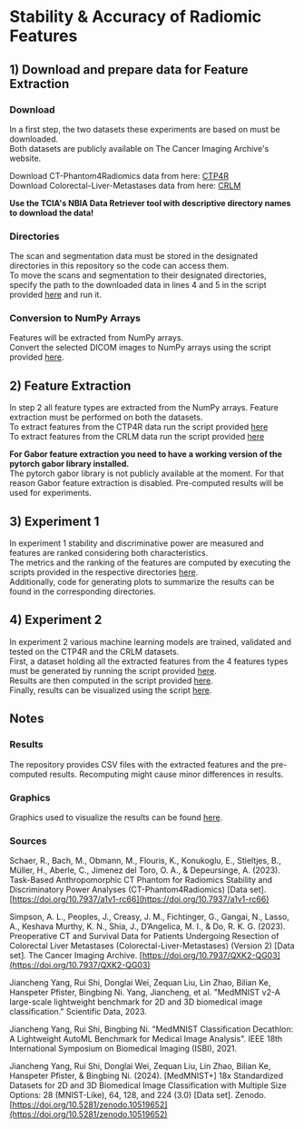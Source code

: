 # Stability & Accuracy of Radiomic Features

## 1) Download and prepare data for Feature Extraction
### Download
In a first step, the two datasets these experiments are based on must be downloaded.  
Both datasets are publicly available on The Cancer Imaging Archive's website.

Download CT-Phantom4Radiomics data from here: [CTP4R](https://www.cancerimagingarchive.net/collection/ct-phantom4radiomics/)  
Download Colorectal-Liver-Metastases data from here: [CRLM](https://www.cancerimagingarchive.net/collection/colorectal-liver-metastases/)

**Use the TCIA's NBIA Data Retriever tool with descriptive directory names to download the data!**

### Directories
The scan and segmentation data must be stored in the designated directories in this repository so the code can access them.  
To move the scans and segmentation to their designated directories, specify the path to the downloaded data in lines 4 and 5 in the script provided [here](https://github.com/Joingl/radiomic-features/blob/main/data/move_scan_and_mask.py) and run it.  

### Conversion to NumPy Arrays
Features will be extracted from NumPy arrays.  
Convert the selected DICOM images to NumPy arrays using the script provided [here](https://github.com/Joingl/radiomic-features/blob/main/data/generate_NumPy_images.py).

## 2) Feature Extraction
In step 2 all feature types are extracted from the NumPy arrays. Feature extraction must be performed on both the datasets.  
To extract features from the CTP4R data run the script provided [here](https://github.com/Joingl/radiomic-features/blob/main/feature%20extraction/ctp4r/extract_features_ctp4r.py)   
To extract features from the CRLM data run the script provided [here](https://github.com/Joingl/radiomic-features/blob/main/feature%20extraction/crlm/extract_features_crlm.py)  

**For Gabor feature extraction you need to have a working version of the pytorch gabor library installed.**  
The pytorch gabor library is not publicly available at the moment. For that reason Gabor feature extraction is disabled.
Pre-computed results will be used for experiments.

## 3) Experiment 1
In experiment 1 stability and discriminative power are measured and features are ranked considering both characteristics.  
The metrics and the ranking of the features are computed by executing the scripts provided in the respective directories [here](https://github.com/Joingl/radiomic-features/tree/main/experiments/experiment1).  
Additionally, code for generating plots to summarize the results can be found in the corresponding directories.  

## 4) Experiment 2
In experiment 2 various machine learning models are trained, validated and tested on the CTP4R and the CRLM datasets.  
First, a dataset holding all the extracted features from the 4 features types must be generated by running the script provided [here](https://github.com/Joingl/radiomic-features/blob/main/experiments/experiment2/prepare_data.py).  
Results are then computed in the script provided [here](https://github.com/Joingl/radiomic-features/blob/main/experiments/experiment2/compute_results.py).  
Finally, results can be visualized using the script [here](https://github.com/Joingl/radiomic-features/blob/main/experiments/experiment2/plot_performance.py).

## Notes
### Results
The repository provides CSV files with the extracted features and the pre-computed results. Recomputing might cause minor differences in results.

### Graphics
Graphics used to visualize the results can be found [here](https://github.com/Joingl/radiomic-features/tree/main/graphics).  

### Sources
Schaer, R., Bach, M., Obmann, M., Flouris, K., Konukoglu, E., Stieltjes, B., Müller, H., Aberle, C., Jimenez del Toro, O. A., & Depeursinge, A. (2023). Task-Based Anthropomorphic CT Phantom for Radiomics Stability and Discriminatory Power Analyses (CT-Phantom4Radiomics) [Data set]. [https://doi.org/10.7937/a1v1-rc66](https://doi.org/10.7937/a1v1-rc66)  

Simpson, A. L., Peoples, J., Creasy, J. M., Fichtinger, G., Gangai, N., Lasso, A., Keshava Murthy, K. N., Shia, J., D’Angelica, M. I., & Do, R. K. G. (2023). Preoperative CT and Survival Data for Patients Undergoing Resection of Colorectal Liver Metastases (Colorectal-Liver-Metastases) (Version 2) [Data set]. The Cancer Imaging Archive. [https://doi.org/10.7937/QXK2-QG03](https://doi.org/10.7937/QXK2-QG03)  

Jiancheng Yang, Rui Shi, Donglai Wei, Zequan Liu, Lin Zhao, Bilian Ke, Hanspeter Pfister, Bingbing Ni. Yang, Jiancheng, et al. "MedMNIST v2-A large-scale lightweight benchmark for 2D and 3D biomedical image classification." Scientific Data, 2023.

Jiancheng Yang, Rui Shi, Bingbing Ni. "MedMNIST Classification Decathlon: A Lightweight AutoML Benchmark for Medical Image Analysis". IEEE 18th International Symposium on Biomedical Imaging (ISBI), 2021.

Jiancheng Yang, Rui Shi, Donglai Wei, Zequan Liu, Lin Zhao, Bilian Ke, Hanspeter Pfister, & Bingbing Ni. (2024). [MedMNIST+] 18x Standardized Datasets for 2D and 3D Biomedical Image Classification with Multiple Size Options: 28 (MNIST-Like), 64, 128, and 224 (3.0) [Data set]. Zenodo. [https://doi.org/10.5281/zenodo.10519652](https://doi.org/10.5281/zenodo.10519652)
